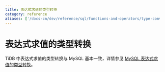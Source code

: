 ```yaml
---
title: 表达式求值的类型转换
category: reference
aliases: ['/docs-cn/dev/reference/sql/functions-and-operators/type-conversion.md']
---
```


# 表达式求值的类型转换

TiDB 中表达式求值的类型转换与 MySQL 基本一致，详情参见 [MySQL 表达式求值的类型转换](https://dev.mysql.com/doc/refman/5.7/en/type-conversion.html)。
